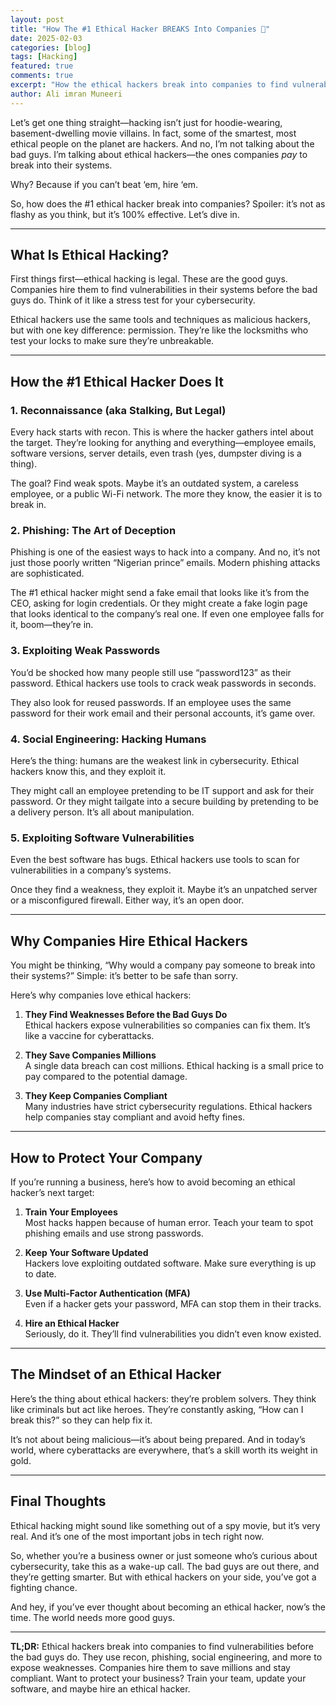 ```yaml
---
layout: post
title: "How The #1 Ethical Hacker BREAKS Into Companies 🤖"
date: 2025-02-03
categories: [blog]
tags: [Hacking]
featured: true
comments: true
excerpt: "How the ethical hackers break into companies to find vulnerabilities before the bad guys do?"
author: Ali imran Muneeri
---
```




Let’s get one thing straight—hacking isn’t just for hoodie-wearing, basement-dwelling movie villains. In fact, some of the smartest, most ethical people on the planet are hackers. And no, I’m not talking about the bad guys. I’m talking about ethical hackers—the ones companies *pay* to break into their systems.  

Why? Because if you can’t beat ‘em, hire ‘em.  

So, how does the #1 ethical hacker break into companies? Spoiler: it’s not as flashy as you think, but it’s 100% effective. Let’s dive in.  

---

## What Is Ethical Hacking?

First things first—ethical hacking is legal. These are the good guys. Companies hire them to find vulnerabilities in their systems before the bad guys do. Think of it like a stress test for your cybersecurity.  

Ethical hackers use the same tools and techniques as malicious hackers, but with one key difference: permission. They’re like the locksmiths who test your locks to make sure they’re unbreakable.  

---

## How the #1 Ethical Hacker Does It

### 1. **Reconnaissance (aka Stalking, But Legal)**

Every hack starts with recon. This is where the hacker gathers intel about the target. They’re looking for anything and everything—employee emails, software versions, server details, even trash (yes, dumpster diving is a thing).  

The goal? Find weak spots. Maybe it’s an outdated system, a careless employee, or a public Wi-Fi network. The more they know, the easier it is to break in.  

### 2. **Phishing: The Art of Deception**

Phishing is one of the easiest ways to hack into a company. And no, it’s not just those poorly written “Nigerian prince” emails. Modern phishing attacks are sophisticated.  

The #1 ethical hacker might send a fake email that looks like it’s from the CEO, asking for login credentials. Or they might create a fake login page that looks identical to the company’s real one. If even one employee falls for it, boom—they’re in.  

### 3. **Exploiting Weak Passwords**

You’d be shocked how many people still use “password123” as their password. Ethical hackers use tools to crack weak passwords in seconds.  

They also look for reused passwords. If an employee uses the same password for their work email and their personal accounts, it’s game over.  

### 4. **Social Engineering: Hacking Humans**

Here’s the thing: humans are the weakest link in cybersecurity. Ethical hackers know this, and they exploit it.  

They might call an employee pretending to be IT support and ask for their password. Or they might tailgate into a secure building by pretending to be a delivery person. It’s all about manipulation.  

### 5. **Exploiting Software Vulnerabilities**

Even the best software has bugs. Ethical hackers use tools to scan for vulnerabilities in a company’s systems.  

Once they find a weakness, they exploit it. Maybe it’s an unpatched server or a misconfigured firewall. Either way, it’s an open door.  

---

## Why Companies Hire Ethical Hackers

You might be thinking, “Why would a company pay someone to break into their systems?” Simple: it’s better to be safe than sorry.  

Here’s why companies love ethical hackers:  

1. **They Find Weaknesses Before the Bad Guys Do**  
   Ethical hackers expose vulnerabilities so companies can fix them. It’s like a vaccine for cyberattacks.  

2. **They Save Companies Millions**  
   A single data breach can cost millions. Ethical hacking is a small price to pay compared to the potential damage.  

3. **They Keep Companies Compliant**  
   Many industries have strict cybersecurity regulations. Ethical hackers help companies stay compliant and avoid hefty fines.  

---

## How to Protect Your Company

If you’re running a business, here’s how to avoid becoming an ethical hacker’s next target:  

1. **Train Your Employees**  
   Most hacks happen because of human error. Teach your team to spot phishing emails and use strong passwords.  

2. **Keep Your Software Updated**  
   Hackers love exploiting outdated software. Make sure everything is up to date.  

3. **Use Multi-Factor Authentication (MFA)**  
   Even if a hacker gets your password, MFA can stop them in their tracks.  

4. **Hire an Ethical Hacker**  
   Seriously, do it. They’ll find vulnerabilities you didn’t even know existed.  

---

## The Mindset of an Ethical Hacker

Here’s the thing about ethical hackers: they’re problem solvers. They think like criminals but act like heroes. They’re constantly asking, “How can I break this?” so they can help fix it.  

It’s not about being malicious—it’s about being prepared. And in today’s world, where cyberattacks are everywhere, that’s a skill worth its weight in gold.  

---

## Final Thoughts

Ethical hacking might sound like something out of a spy movie, but it’s very real. And it’s one of the most important jobs in tech right now.  

So, whether you’re a business owner or just someone who’s curious about cybersecurity, take this as a wake-up call. The bad guys are out there, and they’re getting smarter. But with ethical hackers on your side, you’ve got a fighting chance.  

And hey, if you’ve ever thought about becoming an ethical hacker, now’s the time. The world needs more good guys.  

---  

**TL;DR:** Ethical hackers break into companies to find vulnerabilities before the bad guys do. They use recon, phishing, social engineering, and more to expose weaknesses. Companies hire them to save millions and stay compliant. Want to protect your business? Train your team, update your software, and maybe hire an ethical hacker.
